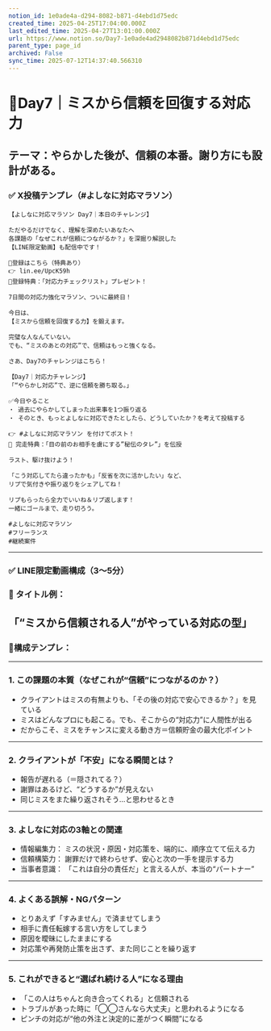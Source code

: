 ```yaml
---
notion_id: 1e0ade4a-d294-8082-b871-d4ebd1d75edc
created_time: 2025-04-25T17:04:00.000Z
last_edited_time: 2025-04-27T13:01:00.000Z
url: https://www.notion.so/Day7-1e0ade4ad2948082b871d4ebd1d75edc
parent_type: page_id
archived: False
sync_time: 2025-07-12T14:37:40.566310
---
```


# 🔹Day7｜ミスから信頼を回復する対応力

テーマ：やらかした後が、信頼の本番。謝り方にも設計がある。
---
### ✅ X投稿テンプレ（#よしなに対応マラソン）
```plain text
【よしなに対応マラソン Day7｜本日のチャレンジ】

ただやるだけでなく、理解を深めたいあなたへ
各課題の「なぜこれが信頼につながるか？」を深掘り解説した
【LINE限定動画】も配信中です！

🔻登録はこちら（特典あり）
👉 lin.ee/UpcK59h
🎁登録特典：「対応力チェックリスト」プレゼント！

7日間の対応力強化マラソン、ついに最終日！

今日は、
【ミスから信頼を回復する力】を鍛えます。

完璧な人なんていない。
でも、“ミスのあとの対応”で、信頼はもっと強くなる。

さあ、Day7のチャレンジはこちら！

【Day7｜対応力チャレンジ】
「“やらかし対応”で、逆に信頼を勝ち取る。」

✅今日やること
・ 過去にやらかしてしまった出来事を1つ振り返る
・ そのとき、もっとよしなに対応できたとしたら、どうしていたか？を考えて投稿する

👉 #よしなに対応マラソン を付けてポスト！
🎁 完走特典：「目の前のお相手を虜にする”秘伝のタレ”」を伝授

ラスト、駆け抜けよう！

「こう対応してたら違ったかも」「反省を次に活かしたい」など、
リプで気付きや振り返りをシェアしてね！

リプもらったら全力でいいね＆リプ返します！
一緒にゴールまで、走り切ろう。

#よしなに対応マラソン
#フリーランス
#継続案件
```
---
### ✅ LINE限定動画構成（3〜5分）
### 🎥 タイトル例：
「“ミスから信頼される人”がやっている対応の型」
---
### 📄構成テンプレ：
---
### 1. この課題の本質（なぜこれが“信頼”につながるのか？）
- クライアントはミスの有無よりも、「その後の対応で安心できるか？」を見ている
- ミスはどんなプロにも起こる。でも、そこからの“対応力”に人間性が出る
- だからこそ、ミスをチャンスに変える動き方＝信頼貯金の最大化ポイント
---
### 2. クライアントが「不安」になる瞬間とは？
- 報告が遅れる（＝隠されてる？）
- 謝罪はあるけど、“どうするか”が見えない
- 同じミスをまた繰り返されそう…と思わせるとき
---
### 3. よしなに対応の3軸との関連
- 情報編集力： ミスの状況・原因・対応策を、端的に、順序立てて伝える力
- 信頼構築力： 謝罪だけで終わらせず、安心と次の一手を提示する力
- 当事者意識： 「これは自分の責任だ」と言える人が、本当の“パートナー”
---
### 4. よくある誤解・NGパターン
- とりあえず「すみません」で済ませてしまう
- 相手に責任転嫁する言い方をしてしまう
- 原因を曖昧にしたままにする
- 対応策や再発防止策を出さず、また同じことを繰り返す
---
### 5. これができると“選ばれ続ける人”になる理由
- 「この人はちゃんと向き合ってくれる」と信頼される
- トラブルがあった時に「◯◯さんなら大丈夫」と思われるようになる
- ピンチの対応が“他の外注と決定的に差がつく瞬間”になる